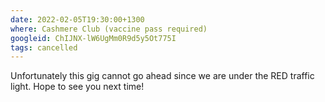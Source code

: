 ```yaml
---
date: 2022-02-05T19:30:00+1300
where: Cashmere Club (vaccine pass required)
googleid: ChIJNX-lW6UgMm0R9d5y5Ot775I
tags: cancelled
---
```

Unfortunately this gig cannot go ahead since we are under the RED traffic light. Hope to see you next time!